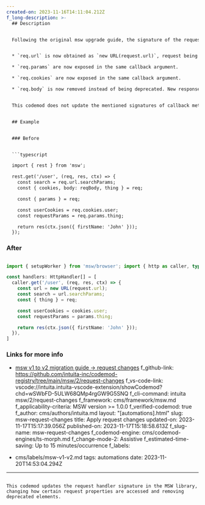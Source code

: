 ```yaml
---
created-on: 2023-11-16T14:11:04.212Z
f_long-description: >-
  ## Description


  Following the original msw upgrade guide, the signature of the request handler have changed. Some of the parameters have changed their type, some widely used objects are available directly on the callback argument object for convenience. Following changes are applied by this codemod:


  * `req.url` is now obtained as `new URL(request.url)`, request being a new object available for destructure from the single callback argument.

  * `req.params` are now exposed in the same callback argument. 

  * `req.cookies` are now exposed in the same callback argument. 

  * `req.body` is now removed instead of being deprecated. New response object now has a `.json()` method that should be the preferred way.


  This codemod does not update the mentioned signatures of callback methods due to the fact that there are more changes in other codemods included in the `upgrade-recipe` that rely on the old signature. To apply the changes, you will have to run the recipe or run a `callback-signature` codemod that will do only that and replace all the references of old signature arguments.


  ## Example


  ### Before


  ```typescript

  import { rest } from 'msw';

  rest.get('/user', (req, res, ctx) => {
    const search = req.url.searchParams;
    const { cookies, body: reqBody, thing } = req;

    const { params } = req;

    const userCookies = req.cookies.user;
    const requestParams = req.params.thing;

    return res(ctx.json({ firstName: 'John' }));
  });

  ```


  ### After


  ```typescript

  import { setupWorker } from 'msw/browser'; import { http as caller, type HttpHandler } from 'msw';

  const handlers: HttpHandler[] = [
    caller.get('/user', (req, res, ctx) => {
      const url = new URL(request.url);
      const search = url.searchParams;
      const { thing } = req;

      const userCookies = cookies.user;
      const requestParams = params.thing;

      return res(ctx.json({ firstName: 'John' }));
    }),
  ]

  ```


  ### Links for more info


  * [msw v1 to v2 migration guide -> request changes](https://mswjs.io/docs/migrations/1.x-to-2.x/#request-changes)
f_github-link: https://github.com/intuita-inc/codemod-registry/tree/main/msw/2/request-changes
f_vs-code-link: vscode://intuita.intuita-vscode-extension/showCodemod?chd=wSWbFD-5ULW68QMp4rgGW9G5SNQ
f_cli-command: intuita msw/2/request-changes
f_framework: cms/framework/msw.md
f_applicability-criteria: MSW version >= 1.0.0
f_verified-codemod: true
f_author: cms/authors/intuita.md
layout: "[automations].html"
slug: msw-request-changes
title: Apply request changes
updated-on: 2023-11-17T15:17:39.056Z
published-on: 2023-11-17T15:18:58.613Z
f_slug-name: msw-request-changes
f_codemod-engine: cms/codemod-engines/ts-morph.md
f_change-mode-2: Assistive
f_estimated-time-saving: Up to 15 minutes/occurrence
f_labels:
  - cms/labels/msw-v1-v2.md
tags: automations
date: 2023-11-20T14:53:04.294Z
---
```

This codemod updates the request handler signature in the MSW library, changing how certain request properties are accessed and removing deprecated elements.